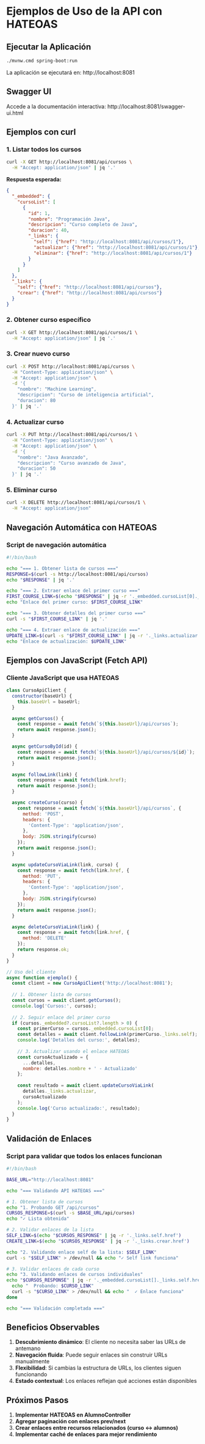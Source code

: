 # Ejemplos de Uso de la API con HATEOAS

## Ejecutar la Aplicación

```bash
./mvnw.cmd spring-boot:run
```

La aplicación se ejecutará en: http://localhost:8081

## Swagger UI

Accede a la documentación interactiva: http://localhost:8081/swagger-ui.html

## Ejemplos con curl

### 1. Listar todos los cursos

```bash
curl -X GET http://localhost:8081/api/cursos \
  -H "Accept: application/json" | jq '.'
```

**Respuesta esperada:**
```json
{
  "_embedded": {
    "cursoList": [
      {
        "id": 1,
        "nombre": "Programación Java",
        "descripcion": "Curso completo de Java",
        "duracion": 40,
        "_links": {
          "self": {"href": "http://localhost:8081/api/cursos/1"},
          "actualizar": {"href": "http://localhost:8081/api/cursos/1"},
          "eliminar": {"href": "http://localhost:8081/api/cursos/1"}
        }
      }
    ]
  },
  "_links": {
    "self": {"href": "http://localhost:8081/api/cursos"},
    "crear": {"href": "http://localhost:8081/api/cursos"}
  }
}
```

### 2. Obtener curso específico

```bash
curl -X GET http://localhost:8081/api/cursos/1 \
  -H "Accept: application/json" | jq '.'
```

### 3. Crear nuevo curso

```bash
curl -X POST http://localhost:8081/api/cursos \
  -H "Content-Type: application/json" \
  -H "Accept: application/json" \
  -d '{
    "nombre": "Machine Learning",
    "descripcion": "Curso de inteligencia artificial",
    "duracion": 80
  }' | jq '.'
```

### 4. Actualizar curso

```bash
curl -X PUT http://localhost:8081/api/cursos/1 \
  -H "Content-Type: application/json" \
  -H "Accept: application/json" \
  -d '{
    "nombre": "Java Avanzado",
    "descripcion": "Curso avanzado de Java",
    "duracion": 50
  }' | jq '.'
```

### 5. Eliminar curso

```bash
curl -X DELETE http://localhost:8081/api/cursos/1 \
  -H "Accept: application/json"
```

## Navegación Automática con HATEOAS

### Script de navegación automática

```bash
#!/bin/bash

echo "=== 1. Obtener lista de cursos ==="
RESPONSE=$(curl -s http://localhost:8081/api/cursos)
echo "$RESPONSE" | jq '.'

echo "=== 2. Extraer enlace del primer curso ==="
FIRST_COURSE_LINK=$(echo "$RESPONSE" | jq -r '._embedded.cursoList[0]._links.self.href')
echo "Enlace del primer curso: $FIRST_COURSE_LINK"

echo "=== 3. Obtener detalles del primer curso ==="
curl -s "$FIRST_COURSE_LINK" | jq '.'

echo "=== 4. Extraer enlace de actualización ==="
UPDATE_LINK=$(curl -s "$FIRST_COURSE_LINK" | jq -r '._links.actualizar.href')
echo "Enlace de actualización: $UPDATE_LINK"
```

## Ejemplos con JavaScript (Fetch API)

### Cliente JavaScript que usa HATEOAS

```javascript
class CursoApiClient {
  constructor(baseUrl) {
    this.baseUrl = baseUrl;
  }

  async getCursos() {
    const response = await fetch(`${this.baseUrl}/api/cursos`);
    return await response.json();
  }

  async getCursoById(id) {
    const response = await fetch(`${this.baseUrl}/api/cursos/${id}`);
    return await response.json();
  }

  async followLink(link) {
    const response = await fetch(link.href);
    return await response.json();
  }

  async createCurso(curso) {
    const response = await fetch(`${this.baseUrl}/api/cursos`, {
      method: 'POST',
      headers: {
        'Content-Type': 'application/json',
      },
      body: JSON.stringify(curso)
    });
    return await response.json();
  }

  async updateCursoViaLink(link, curso) {
    const response = await fetch(link.href, {
      method: 'PUT',
      headers: {
        'Content-Type': 'application/json',
      },
      body: JSON.stringify(curso)
    });
    return await response.json();
  }

  async deleteCursoViaLink(link) {
    const response = await fetch(link.href, {
      method: 'DELETE'
    });
    return response.ok;
  }
}

// Uso del cliente
async function ejemplo() {
  const client = new CursoApiClient('http://localhost:8081');
  
  // 1. Obtener lista de cursos
  const cursos = await client.getCursos();
  console.log('Cursos:', cursos);
  
  // 2. Seguir enlace del primer curso
  if (cursos._embedded?.cursoList?.length > 0) {
    const primerCurso = cursos._embedded.cursoList[0];
    const detalles = await client.followLink(primerCurso._links.self);
    console.log('Detalles del curso:', detalles);
    
    // 3. Actualizar usando el enlace HATEOAS
    const cursoActualizado = {
      ...detalles,
      nombre: detalles.nombre + ' - Actualizado'
    };
    
    const resultado = await client.updateCursoViaLink(
      detalles._links.actualizar, 
      cursoActualizado
    );
    console.log('Curso actualizado:', resultado);
  }
}
```

## Validación de Enlaces

### Script para validar que todos los enlaces funcionan

```bash
#!/bin/bash

BASE_URL="http://localhost:8081"

echo "=== Validando API HATEOAS ==="

# 1. Obtener lista de cursos
echo "1. Probando GET /api/cursos"
CURSOS_RESPONSE=$(curl -s $BASE_URL/api/cursos)
echo "✓ Lista obtenida"

# 2. Validar enlaces de la lista
SELF_LINK=$(echo "$CURSOS_RESPONSE" | jq -r '._links.self.href')
CREATE_LINK=$(echo "$CURSOS_RESPONSE" | jq -r '._links.crear.href')

echo "2. Validando enlace self de la lista: $SELF_LINK"
curl -s "$SELF_LINK" > /dev/null && echo "✓ Self link funciona"

# 3. Validar enlaces de cada curso
echo "3. Validando enlaces de cursos individuales"
echo "$CURSOS_RESPONSE" | jq -r '._embedded.cursoList[]._links.self.href' | while read CURSO_LINK; do
  echo "  Probando: $CURSO_LINK"
  curl -s "$CURSO_LINK" > /dev/null && echo "  ✓ Enlace funciona"
done

echo "=== Validación completada ==="
```

## Beneficios Observables

1. **Descubrimiento dinámico**: El cliente no necesita saber las URLs de antemano
2. **Navegación fluida**: Puede seguir enlaces sin construir URLs manualmente
3. **Flexibilidad**: Si cambias la estructura de URLs, los clientes siguen funcionando
4. **Estado contextual**: Los enlaces reflejan qué acciones están disponibles

## Próximos Pasos

1. **Implementar HATEOAS en AlumnoController**
2. **Agregar paginación con enlaces prev/next**
3. **Crear enlaces entre recursos relacionados (curso ↔ alumnos)**
4. **Implementar caché de enlaces para mejor rendimiento**
